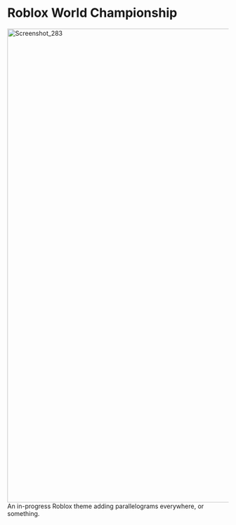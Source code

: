 # Roblox World Championship
<img width="1920" height="1080" alt="Screenshot_283" src="https://github.com/user-attachments/assets/4b3e9047-5ddb-4d6d-9cc7-51696a06ebdf" />
An in-progress Roblox theme adding parallelograms everywhere, or something.

